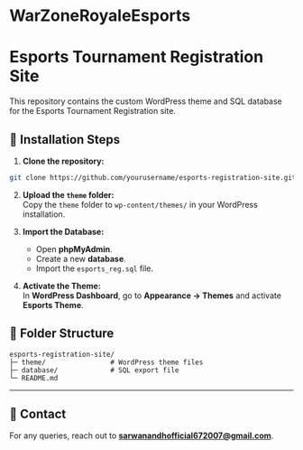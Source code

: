 # WarZoneRoyaleEsports
# Esports Tournament Registration Site

This repository contains the custom WordPress theme and SQL database for the Esports Tournament Registration site.

## 🚀 Installation Steps

1. **Clone the repository:**
```sh
git clone https://github.com/yourusername/esports-registration-site.git
```

2. **Upload the `theme` folder:**  
   Copy the `theme` folder to `wp-content/themes/` in your WordPress installation.

3. **Import the Database:**  
   - Open **phpMyAdmin**.  
   - Create a new **database**.  
   - Import the `esports_reg.sql` file.

4. **Activate the Theme:**  
   In **WordPress Dashboard**, go to **Appearance → Themes** and activate **Esports Theme**.

## 📂 Folder Structure
```plaintext
esports-registration-site/
├─ theme/                # WordPress theme files
├─ database/             # SQL export file
└─ README.md
```

---

## 📧 Contact
For any queries, reach out to **sarwanandhofficial672007@gmail.com**.
